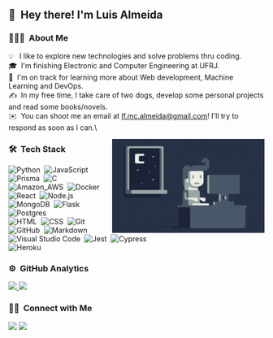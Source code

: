 
 ## 👋 &nbsp;Hey there! I'm Luis Almeida 

### 👨🏻‍💻 &nbsp;About Me

💡 &nbsp; I like to explore new technologies and solve problems thru coding.\
🎓 &nbsp;I'm finishing Electronic and Computer Engineering at UFRJ.\
🌱 &nbsp;I'm on track for learning more about Web development, Machine Learning and DevOps.\
✍️ &nbsp;In my free time, I take care of two dogs, develop some personal projects and read some books/novels.\
✉️ &nbsp;You can shoot me an email at lf.mc.almeida@gmail.com! I'll try to respond as soon as I can.\

<img alt="Night Coding" src="https://raw.githubusercontent.com/AVS1508/AVS1508/master/assets/Night-Coding.gif" align="right"/>

### 🛠 &nbsp;Tech Stack

![Python](https://img.shields.io/badge/-Python-05122A?style=flat&logo=python)&nbsp;
![JavaScript](https://img.shields.io/badge/-JavaScript-05122A?style=flat&logo=javascript)&nbsp;
![Prisma](https://img.shields.io/badge/-Prisma-05122A?style=flat&logo=Prisma&logoColor=FFA518)&nbsp;
![C](https://img.shields.io/badge/-C-05122A?style=flat&logo=C&logoColor=A8B9CC)&nbsp;
![Amazon_AWS](https://img.shields.io/badge/-Amazon_AWS-05122A?style=flat&logo=amazonaws&logoColor=orange)&nbsp;
![Docker](https://img.shields.io/badge/-Docker-05122A?style=flat&logo=docker&logoColor=276DC3)\
![React](https://img.shields.io/badge/-React-05122A?style=flat&logo=react)&nbsp;
![Node.js](https://img.shields.io/badge/-Node.js-05122A?style=flat&logo=node.js)&nbsp;
![MongoDB](https://img.shields.io/badge/-MongoDB-05122A?style=flat&logo=mongodb&logoColor=green)&nbsp;
![Flask](https://img.shields.io/badge/-Flask-05122A?style=flat&logo=flask)&nbsp;
![Postgres](https://img.shields.io/badge/-PostegeSQL-05122A?style=flat&logo=postgresql&logoColor=blue)\
![HTML](https://img.shields.io/badge/-HTML-05122A?style=flat&logo=HTML5)&nbsp;
![CSS](https://img.shields.io/badge/-CSS-05122A?style=flat&logo=CSS3&logoColor=1572B6)&nbsp;
![Git](https://img.shields.io/badge/-Git-05122A?style=flat&logo=git)&nbsp;
![GitHub](https://img.shields.io/badge/-GitHub-05122A?style=flat&logo=github)&nbsp;
![Markdown](https://img.shields.io/badge/-Markdown-05122A?style=flat&logo=markdown)\
![Visual Studio Code](https://img.shields.io/badge/-Visual%20Studio%20Code-05122A?style=flat&logo=visual-studio-code&logoColor=007ACC)&nbsp;
![Jest](https://img.shields.io/badge/-Jest-05122A?style=flat&logo=jest&logoColor=CC0000)&nbsp;
![Cypress](https://img.shields.io/badge/-Cypress-05122A?style=flat&logo=cypress&logoColor=white)\
![Heroku](https://img.shields.io/badge/-Heroku-05122A?style=flat&logo=heroku&logoColor=8A4182)&nbsp;
### ⚙️ &nbsp;GitHub Analytics

<p align="baseline">
<a href="https://github.com/Backus88">
  <img height="180em" src="https://github-readme-stats-eight-theta.vercel.app/api?username=Backus88&show_icons=true&theme=algolia&include_all_commits=true&count_private=true"/>
  <img height="180em" src="https://github-readme-stats-eight-theta.vercel.app/api/top-langs/?username=backus88&layout=compact&langs_count=8&theme=algolia"/>
</a>
</p>

### 🤝🏻 &nbsp;Connect with Me

<p align="baseline">
<a href="https://www.linkedin.com/in/luis-mca/"><img src="https://img.shields.io/badge/-Luis%20Almeida-0077B5?style=flat&logo=Linkedin&logoColor=white"/></a>
<a href="mailto:lf.mc.almeida@poli.ufrj.br"><img src="https://img.shields.io/badge/-lf.mc.almeida@poli.ufrj.br-D14836?style=flat&logo=Gmail&logoColor=white"/></a>
</p>
